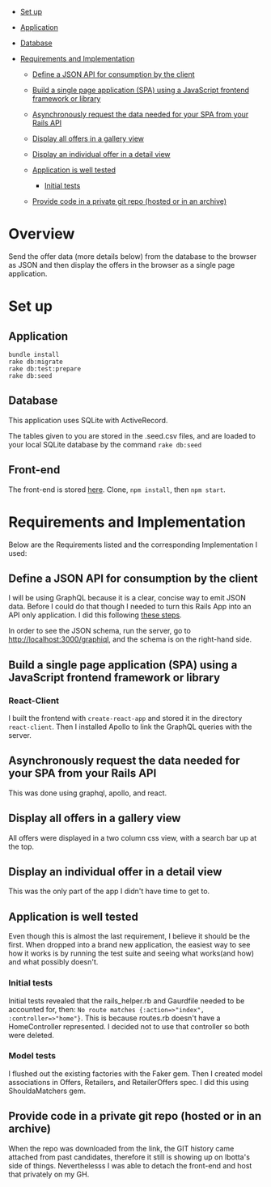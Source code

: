 <!-- TOC depthFrom:1 depthTo:6 withLinks:1 updateOnSave:1 orderedList:0 -->

 - [Set up](#set-up)

  - [Application](#application)
  - [Database](#database)

- [Requirements and Implementation](#requirements-and-implementation)

  - [Define a JSON API for consumption by the client](#define-a-json-api-for-consumption-by-the-client)
  - [Build a single page application (SPA) using a JavaScript frontend framework or library](#build-a-single-page-application-spa-using-a-javascript-frontend-framework-or-library)
  - [Asynchronously request the data needed for your SPA from your Rails API](#asynchronously-request-the-data-needed-for-your-spa-from-your-rails-api)
  - [Display all offers in a gallery view](#display-all-offers-in-a-gallery-view)
  - [Display an individual offer in a detail view](#display-an-individual-offer-in-a-detail-view)
  - [Application is well tested](#application-is-well-tested)

    - [Initial tests](#initial-tests)

  - [Provide code in a private git repo (hosted or in an archive)](#provide-code-in-a-private-git-repo-hosted-or-in-an-archive)

<!-- /TOC -->

 # Overview

Send the offer data (more details below) from the database to the browser as JSON and then display the offers in the browser as a single page application.

# Set up

## Application

```
bundle install
rake db:migrate
rake db:test:prepare
rake db:seed
```

## Database

This application uses SQLite with ActiveRecord.

The tables given to you are stored in the .seed.csv files, and are loaded to your local SQLite database by the command `rake db:seed`

## Front-end

The front-end is stored [here](https://github.com/alexanderames/offer). Clone, `npm install`, then `npm start`.

# Requirements and Implementation

Below are the Requirements listed and the corresponding Implementation I used:

## Define a JSON API for consumption by the client

I will be using GraphQL because it is a clear, concise way to emit JSON data. Before I could do that though I needed to turn this Rails App into an API only application. I did this following [these steps](https://hashrocket.com/blog/posts/how-to-make-rails-5-api-only).

In order to see the JSON schema, run the server, go to <http://localhost:3000/graphiql>, and the schema is on the right-hand side.

## Build a single page application (SPA) using a JavaScript frontend framework or library

### React-Client

I built the frontend with `create-react-app` and stored it in the directory `react-client`. Then I installed Apollo to link the GraphQL queries with the server.

## Asynchronously request the data needed for your SPA from your Rails API

This was done using graphql, apollo, and react.

## Display all offers in a gallery view

All offers were displayed in a two column css view, with a search bar up at the top.

## Display an individual offer in a detail view

This was the only part of the app I didn't have time to get to.

## Application is well tested

Even though this is almost the last requirement, I believe it should be the first. When dropped into a brand new application, the easiest way to see how it works is by running the test suite and seeing what works(and how) and what possibly doesn't.

### Initial tests

Initial tests revealed that the rails_helper.rb and Gaurdfile needed to be accounted for, then: `No route matches {:action=>"index", :controller=>"home"}`. This is because routes.rb doesn't have a HomeController represented. I decided not to use that controller so both were deleted.

### Model tests

I flushed out the existing factories with the Faker gem. Then I created model associations in Offers, Retailers, and RetailerOffers spec. I did this using ShouldaMatchers gem.

## Provide code in a private git repo (hosted or in an archive)

When the repo was downloaded from the link, the GIT history came attached from past candidates, therefore it still is showing up on Ibotta's side of things. Neverthelesss I was able to detach the front-end and host that privately on my GH.
